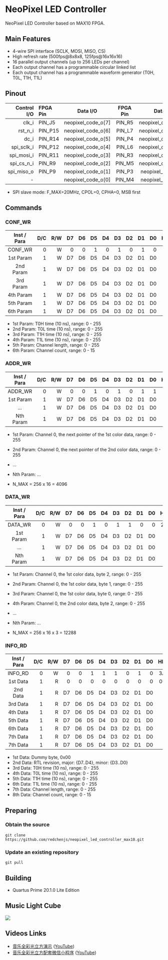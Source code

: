 NeoPixel LED Controller
=======================

NeoPixel LED Controller based on MAX10 FPGA.

## Main Features

* 4-wire SPI interface (SCLK, MOSI, MISO, CS)
* High refresh rate (500fps@8x8x8, 125fps@16x16x16)
* 16 parallel output channels (up to 256 LEDs per channel)
* Each output channel has a programmable circular linked list
* Each output channel has a programmable waveform generator (T0H, T0L, T1H, T1L)

## Pinout

| Control I/O | FPGA Pin |      Data I/O      | FPGA Pin |      Data I/O       | FPGA Pin |
| ----------: | :------- | :----------------: | :------: | :-----------------: | :------: |
|       clk_i | PIN_J5   | neopixel_code_o[7] |  PIN_R5  | neopixel_code_o[15] |  PIN_C8  |
|     rst_n_i | PIN_P15  | neopixel_code_o[6] |  PIN_L7  | neopixel_code_o[14] |  PIN_B7  |
|        dc_i | PIN_R14  | neopixel_code_o[5] |  PIN_P4  | neopixel_code_o[13] |  PIN_D7  |
|  spi_sclk_i | PIN_P12  | neopixel_code_o[4] |  PIN_L6  | neopixel_code_o[12] |  PIN_E7  |
|  spi_mosi_i | PIN_R11  | neopixel_code_o[3] |  PIN_R3  | neopixel_code_o[11] |  PIN_B6  |
|  spi_cs_n_i | PIN_R9   | neopixel_code_o[2] |  PIN_M5  | neopixel_code_o[10] |  PIN_A7  |
|  spi_miso_o | PIN_P9   | neopixel_code_o[1] |  PIN_P3  | neopixel_code_o[9]  |  PIN_A5  |
|           - |          | neopixel_code_o[0] |  PIN_M4  | neopixel_code_o[8]  |  PIN_B4  |

* SPI slave mode: F_MAX=20MHz, CPOL=0, CPHA=0, MSB first

## Commands

### CONF_WR

| Inst / Para | D/C | R/W | D7 | D6 | D5 | D4 | D3 | D2 | D1 | D0 | HEX |
| :---------: | --: | --: | -: | -: | -: | -: | -: | -: | -: | -: | --: |
|   CONF_WR   |  0  |  W  |  0 |  0 |  1 |  0 |  1 |  0 |  1 |  0 | 2Ah |
|  1st Param  |  1  |  W  | D7 | D6 | D5 | D4 | D3 | D2 | D1 | D0 |     |
|  2nd Param  |  1  |  W  | D7 | D6 | D5 | D4 | D3 | D2 | D1 | D0 |     |
|  3rd Param  |  1  |  W  | D7 | D6 | D5 | D4 | D3 | D2 | D1 | D0 |     |
|  4th Param  |  1  |  W  | D7 | D6 | D5 | D4 | D3 | D2 | D1 | D0 |     |
|  5th Param  |  1  |  W  | D7 | D6 | D5 | D4 | D3 | D2 | D1 | D0 |     |
|  6th Param  |  1  |  W  | D7 | D6 | D5 | D4 | D3 | D2 | D1 | D0 |     |

* 1st Param: T0H time (10 ns), range: 0 - 255
* 2nd Param: T0L time (10 ns), range: 0 - 255
* 3rd Param: T1H time (10 ns), range: 0 - 255
* 4th Param: T1L time (10 ns), range: 0 - 255
* 5th Param: Channel length, range: 0 - 255
* 6th Param: Channel count, range: 0 - 15

### ADDR_WR

| Inst / Para | D/C | R/W | D7 | D6 | D5 | D4 | D3 | D2 | D1 | D0 | HEX |
| :---------: | --: | --: | -: | -: | -: | -: | -: | -: | -: | -: | --: |
|   ADDR_WR   |  0  |  W  |  0 |  0 |  1 |  0 |  1 |  0 |  1 |  1 | 2Bh |
|  1st Param  |  1  |  W  | D7 | D6 | D5 | D4 | D3 | D2 | D1 | D0 |     |
|     ...     |  1  |  W  | D7 | D6 | D5 | D4 | D3 | D2 | D1 | D0 |     |
|  Nth Param  |  1  |  W  | D7 | D6 | D5 | D4 | D3 | D2 | D1 | D0 |     |

* 1st Param: Channel 0, the next pointer of the 1st color data, range: 0 - 255
* 2nd Param: Channel 0, the next pointer of the 2nd color data, range: 0 - 255
* ...
* Nth Param: ...

* N_MAX = 256 x 16 = 4096

### DATA_WR

| Inst / Para | D/C | R/W | D7 | D6 | D5 | D4 | D3 | D2 | D1 | D0 | HEX |
| :---------: | --: | --: | -: | -: | -: | -: | -: | -: | -: | -: | --: |
|   DATA_WR   |  0  |  W  |  0 |  0 |  1 |  0 |  1 |  1 |  0 |  0 | 2Ch |
|  1st Param  |  1  |  W  | D7 | D6 | D5 | D4 | D3 | D2 | D1 | D0 |     |
|     ...     |  1  |  W  | D7 | D6 | D5 | D4 | D3 | D2 | D1 | D0 |     |
|  Nth Param  |  1  |  W  | D7 | D6 | D5 | D4 | D3 | D2 | D1 | D0 |     |

* 1st Param: Channel 0, the 1st color data, byte 2, range: 0 - 255
* 2nd Param: Channel 0, the 1st color data, byte 1, range: 0 - 255
* 3rd Param: Channel 0, the 1st color data, byte 0, range: 0 - 255
* 4th Param: Channel 0, the 2nd color data, byte 2, range: 0 - 255
* ...
* Nth Param: ...

* N_MAX = 256 x 16 x 3 = 12288

### INFO_RD

| Inst / Para | D/C | R/W | D7 | D6 | D5 | D4 | D3 | D2 | D1 | D0 | HEX |
| :---------: | --: | --: | -: | -: | -: | -: | -: | -: | -: | -: | --: |
|   INFO_RD   |  0  |  W  |  0 |  0 |  1 |  1 |  1 |  0 |  1 |  0 | 3Ah |
|  1st Data   |  1  |  R  |  0 |  0 |  0 |  0 |  0 |  0 |  0 |  0 | 00h |
|  2nd Data   |  1  |  R  | D7 | D6 | D5 | D4 | D3 | D2 | D1 | D0 |     |
|  3rd Data   |  1  |  R  | D7 | D6 | D5 | D4 | D3 | D2 | D1 | D0 |     |
|  4th Data   |  1  |  R  | D7 | D6 | D5 | D4 | D3 | D2 | D1 | D0 |     |
|  5th Data   |  1  |  R  | D7 | D6 | D5 | D4 | D3 | D2 | D1 | D0 |     |
|  6th Data   |  1  |  R  | D7 | D6 | D5 | D4 | D3 | D2 | D1 | D0 |     |
|  7th Data   |  1  |  R  | D7 | D6 | D5 | D4 | D3 | D2 | D1 | D0 |     |
|  7th Data   |  1  |  R  | D7 | D6 | D5 | D4 | D3 | D2 | D1 | D0 |     |

* 1st Data: Dummy byte, 0x00
* 2nd Data: RTL revision, major: {D7..D4}, minor: {D3..D0}
* 3rd Data: T0H time (10 ns), range: 0 - 255
* 4th Data: T0L time (10 ns), range: 0 - 255
* 5th Data: T1H time (10 ns), range: 0 - 255
* 6th Data: T1L time (10 ns), range: 0 - 255
* 7th Data: Channel length, range: 0 - 255
* 8th Data: Channel count, range: 0 - 15

## Preparing

### Obtain the source

```
git clone https://github.com/redchenjs/neopixel_led_controller_max10.git
```

### Update an existing repository

```
git pull
```

## Building

* Quartus Prime 20.1.0 Lite Edition

## Music Light Cube

<img src="docs/cube0414.png">

## Videos Links

* [音乐全彩光立方演示](https://www.bilibili.com/video/av25188707) ([YouTube](https://www.youtube.com/watch?v=F8nfA_mEhPg))
* [音乐全彩光立方配套微信小程序](https://www.bilibili.com/video/av83055233) ([YouTube](https://www.youtube.com/watch?v=HlruQqkIGtc))
